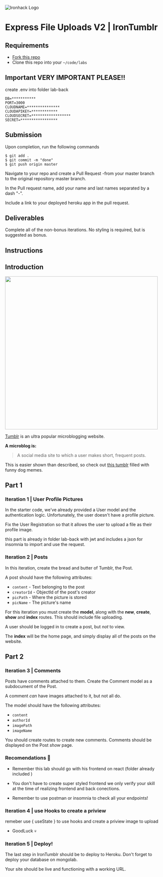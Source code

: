 ![Ironhack Logo](https://i.imgur.com/1QgrNNw.png)
# Express File Uploads V2 | IronTumblr

## Requirements

- [Fork this repo](https://guides.github.com/activities/forking/)
- Clone this repo into your `~/code/labs`

## Important VERY IMPORTANT PLEASE!!
create .env into folder lab-back

```
DB=***********
PORT=3000
CLOUDNAME=***************
CLOUDAPIKEY=************
CLOUDSECRET=******************
SECRET=*****************
```

## Submission

Upon completion, run the following commands

```
$ git add .
$ git commit -m "done"
$ git push origin master
```


Navigate to your repo and create a Pull Request -from your master branch to the original repository master branch.

In the Pull request name, add your name and last names separated by a dash "-".

Include a link to your deployed heroku app in the pull request.

## Deliverables

Complete all of the non-bonus iterations. No styling is required, but is suggested as bonus.


## Instructions

## Introduction

<img src="https://s3-eu-west-1.amazonaws.com/ih-materials/uploads/upload_c0b2a46765e63ac8ac589835f7bb92ea.png" width="500px">

[Tumblr](tumblr.com) is an ultra popular microblogging website.

**A microblog is:**

> A social media site to which a user makes short, frequent posts.

This is easier shown than described, so check out [this tumblr](http://bestdogmemes.tumblr.com/) filled with funny dog memes.
## Part 1
### Iteration 1 | User Profile Pictures

In the starter code, we've already provided a User model and the authentication logic. Unfortunately, the user doesn't have a profile picture.

Fix the User Registration so that it allows the user to upload a file as their profile image.

this part is already in folder lab-back with jwt and includes a json for insomnia to import and use the request.

### Iteration 2 | Posts

In this iteration, create the bread and butter of Tumblr, the Post.

A post should have the following attributes:

- `content` - Text belonging to the post
- `creatorId` - ObjectId of the post's creator
- `picPath` - Where the picture is stored
- `picName` - The picture's name

For this iteration you must create the **model**, along with the **new**, **create**, **show** and **index** routes. This should include file uploading.

A user should be logged in to create a post, but *not* to view.

The **index** will be the home page, and simply display all of the posts on the website.

## Part 2

### Iteration 3 | Comments

Posts have comments attached to them. Create the Comment model as a subdocument of the Post.

A comment *can* have images attached to it, but not all do.

The model should have the following attributes:

- `content`
- `authorId`
- `imagePath`
- `imageName`

You should create routes to create new comments. Comments should be displayed on the Post *show* page.

### Recomendations :construction:
- Remember this lab should go with his frontend on react (folder already included ) 

- You don't have to create super styled frontend we only verify your skill at the time of realizing frontend and back conections.


- Remember to use postman or insomnia to check all your endpoints! 

### Iteration 4 | use Hooks to create a priview 

remeber use { useState } to use hooks and create a priview image to upload

- GoodLuck :skull:  

### Iteration 5 | Deploy!

The last step in IronTumblr should be to deploy to Heroku. Don't forget to deploy your database on mongolab.

Your site should be live and functioning with a working URL.
